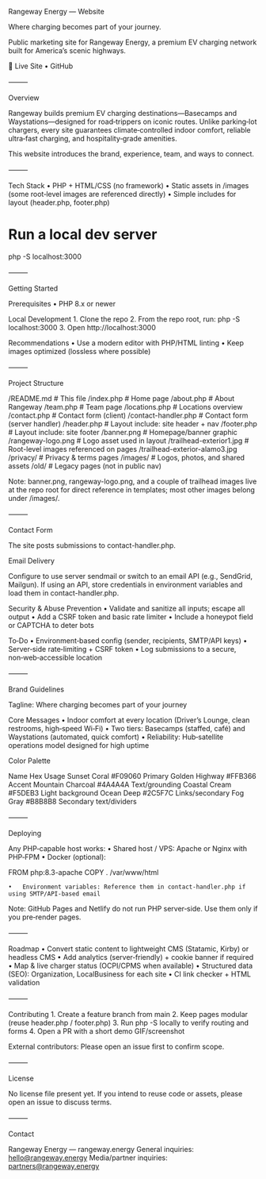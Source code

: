 Rangeway Energy — Website

Where charging becomes part of your journey.

Public marketing site for Rangeway Energy, a premium EV charging network built for America’s scenic highways.

🔗 Live Site • GitHub

⸻

Overview

Rangeway builds premium EV charging destinations—Basecamps and Waystations—designed for road‑trippers on iconic routes. Unlike parking‑lot chargers, every site guarantees climate‑controlled indoor comfort, reliable ultra‑fast charging, and hospitality‑grade amenities.

This website introduces the brand, experience, team, and ways to connect.

⸻

Tech Stack
	•	PHP + HTML/CSS (no framework)
	•	Static assets in /images (some root‑level images are referenced directly)
	•	Simple includes for layout (header.php, footer.php)

# Run a local dev server
php -S localhost:3000


⸻

Getting Started

Prerequisites
	•	PHP 8.x or newer

Local Development
	1.	Clone the repo
	2.	From the repo root, run: php -S localhost:3000
	3.	Open http://localhost:3000

Recommendations
	•	Use a modern editor with PHP/HTML linting
	•	Keep images optimized (lossless where possible)

⸻

Project Structure

/README.md                   # This file
/index.php                   # Home page
/about.php                   # About Rangeway
/team.php                    # Team page
/locations.php               # Locations overview
/contact.php                 # Contact form (client)
/contact-handler.php         # Contact form (server handler)
/header.php                  # Layout include: site header + nav
/footer.php                  # Layout include: site footer
/banner.png                  # Homepage/banner graphic
/rangeway-logo.png           # Logo asset used in layout
/trailhead-exterior1.jpg     # Root-level images referenced on pages
/trailhead-exterior-alamo3.jpg
/privacy/                    # Privacy & terms pages
/images/                     # Logos, photos, and shared assets
/old/                        # Legacy pages (not in public nav)

Note: banner.png, rangeway-logo.png, and a couple of trailhead images live at the repo root for direct reference in templates; most other images belong under /images/.

⸻

Contact Form

The site posts submissions to contact-handler.php.

Email Delivery

Configure to use server sendmail or switch to an email API (e.g., SendGrid, Mailgun). If using an API, store credentials in environment variables and load them in contact-handler.php.

Security & Abuse Prevention
	•	Validate and sanitize all inputs; escape all output
	•	Add a CSRF token and basic rate limiter
	•	Include a honeypot field or CAPTCHA to deter bots

To‑Do
	•	Environment‑based config (sender, recipients, SMTP/API keys)
	•	Server‑side rate‑limiting + CSRF token
	•	Log submissions to a secure, non‑web‑accessible location

⸻

Brand Guidelines

Tagline: Where charging becomes part of your journey

Core Messages
	•	Indoor comfort at every location (Driver’s Lounge, clean restrooms, high‑speed Wi‑Fi)
	•	Two tiers: Basecamps (staffed, café) and Waystations (automated, quick comfort)
	•	Reliability: Hub‑satellite operations model designed for high uptime

Color Palette

Name	Hex	Usage
Sunset Coral	#F09060	Primary
Golden Highway	#FFB366	Accent
Mountain Charcoal	#4A4A4A	Text/grounding
Coastal Cream	#F5DEB3	Light background
Ocean Deep	#2C5F7C	Links/secondary
Fog Gray	#B8B8B8	Secondary text/dividers


⸻

Deploying

Any PHP‑capable host works:
	•	Shared host / VPS: Apache or Nginx with PHP‑FPM
	•	Docker (optional):

FROM php:8.3-apache
COPY . /var/www/html

	•	Environment variables: Reference them in contact-handler.php if using SMTP/API‑based email

Note: GitHub Pages and Netlify do not run PHP server‑side. Use them only if you pre‑render pages.

⸻

Roadmap
	•	Convert static content to lightweight CMS (Statamic, Kirby) or headless CMS
	•	Add analytics (server‑friendly) + cookie banner if required
	•	Map & live charger status (OCPI/CPMS when available)
	•	Structured data (SEO): Organization, LocalBusiness for each site
	•	CI link checker + HTML validation

⸻

Contributing
	1.	Create a feature branch from main
	2.	Keep pages modular (reuse header.php / footer.php)
	3.	Run php -S locally to verify routing and forms
	4.	Open a PR with a short demo GIF/screenshot

External contributors: Please open an issue first to confirm scope.

⸻

License

No license file present yet. If you intend to reuse code or assets, please open an issue to discuss terms.

⸻

Contact

Rangeway Energy — rangeway.energy
General inquiries: hello@rangeway.energy
Media/partner inquiries: partners@rangeway.energy